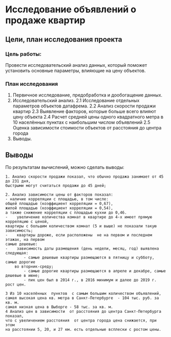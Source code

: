 # Исследование объявлений о продаже квартир

## Цели, план исследования проекта


###  Цель работы:
Провести исследовательский анализ данных, который поможет установить основные параметры, 
влияющие на цену объектов.

### План исследования

1. Первичное исследование, предобработка и дообогащение данных.
2. Исследовательский анализ. 
	2.1 Исследование отдельных параметров объектов датафрема. 
	2.2 Анализ скорости продажи квартир
	2.3 Выявление факторов, которые больше всего влияют цену объекта
	2.4 Расчет средней цены одного квадратного метра в 10 населённых пунктах с наибольшим числом объявлений
	2.5 Оценка зависимости стоимости объектов от расстояния до центра города
3. Выводы.

## Выводы

По результатам вычислений, можно сделать выводы:

    1. Анализ скорости продажи показал, что обычно продажа занимает от 45 до 231 дня, 
    быстрыми могут считаться продажи до 45 дней; 
    
    2. Анализ зависимости цены от факторов показал: 
    - наличие корреляции с площадью, в том числе: 
    общей площадью (коэффициент корреляции = 0,67), 
    жилой площадью (коэффициент корреляции = 0,54), 
    а также снижение корреляции с площадью кухни до 0,46. 
    -    увеличение количества комнат в квартире до 4-х имеет прямую корреляцию с ценой, 
    квартиры с большим количеством комнат (5 и выше) не показали такую зависимость;
    -    квартиры дороже, если расположены  не на первом и последнем этажах, на первом 
    самые дешевые:
    -    зависимость даты размещения (день недели, месяц, год) выявлена следующая: 
            - самые дешевые квартиры размещаются в пятницу и субботу, самые дорогие 
	    во вторник-среду;
            - самые дорогие квартиры размещаются в апреле и декабре, самые дешевые в июне;
            - пик цен был в 2014 г., в 2016 минимум и далее до 2019 г. рост цен.
    
    3 Из 10 населённых  пунктов  с самым большим количеством объявлений, 
    самая высокая цена кв. метра в Санкт-Петербурге  - 104 тыс. руб. за кв. м. 
    самая низкая цена в Выборге - 58 тыс. за кв. м.     
    4 Анализ цен в зависимости  от расстояния до центра Санкт-Петербурга показал, 
    что с увеличением расстояния  от центра города цена снижается, при этом 
    на расстоянии 5, 20, и 27 км. есть отдельные всплески с ростом цены.


